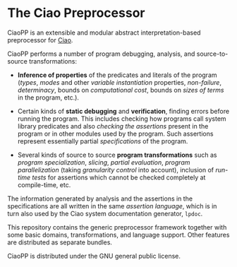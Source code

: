 # The Ciao Preprocessor

CiaoPP is an extensible and modular abstract interpretation-based
preprocessor for [Ciao](https://github.com/ciao-lang/ciao).

CiaoPP performs a number of program debugging, analysis, and
source-to-source transformations:

 - **Inference of properties** of the predicates and literals of the
   program (*types*, *modes* and other *variable instantiation*
   properties, *non-failure*, *determinacy*, bounds on *computational
   cost*, bounds on *sizes of terms* in the program, etc.).

 - Certain kinds of **static debugging** and **verification**, finding
   errors before running the program. This includes checking how
   programs call system library predicates and also *checking the
   assertions* present in the program or in other modules used by the
   program. Such assertions represent essentially partial
   *specifications* of the program.

 - Several kinds of source to source **program transformations** such
   as *program specialization*, *slicing*, *partial evaluation*,
   *program parallelization* (taking *granularity control* into
   account), inclusion of *run-time tests* for assertions which cannot
   be checked completely at compile-time, etc.

The information generated by analysis and the assertions in the
specifications are all written in the same *assertion language*, which
is in turn also used by the Ciao system documentation generator,
`lpdoc`.

This repository contains the generic preprocessor framework together
with some basic domains, transformations, and language support. Other
features are distributed as separate bundles.

CiaoPP is distributed under the GNU general public license.
